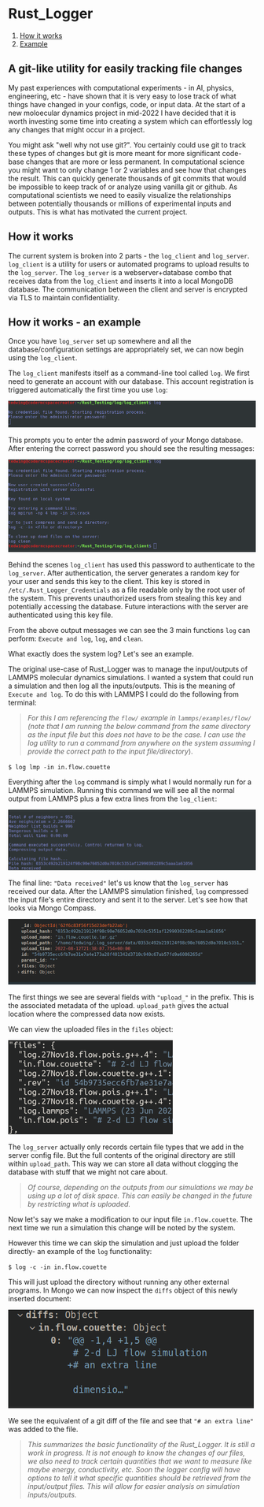# Rust_Logger 

1. [How it works](#basichowto)
2. [Example](#example)

## A git-like utility for easily tracking file changes

My past experiences with computational experiments - in AI, physics, engineering, etc - have shown that it is very easy to lose track of what things have changed in your configs, code, or input data. At the start of a new moloecular dynamics project in mid-2022 I have decided that it is worth investing some time into creating a system which can effortlessly log any changes that might occur in a project.

You might ask "well why not use git?". You certainly could use git to track these types of changes but git is more meant for more significant code-base changes that are more or less permanent. In computational science you might want to only change 1 or 2 variables and see how that changes the result. This can quickly generate thousands of git commits that would be impossible to keep track of or analyze using vanilla git or github. As computational scientists we need to easily visualize the relationships between potentially thousands or millions of experimental inputs and outputs. This is what has motivated the current project.

## How it works <a name="basichowto"></a>
The current system is broken into 2 parts - the `log_client` and `log_server`. `log_client` is a utility for users or automated programs to upload results to the `log_server`. The `log_server` is a webserver+database combo that receives data from the `log_client` and inserts it into a local MongoDB database. The communication between the client and server is encrypted via TLS to maintain confidentiality.

## How it works - an example <a name="example"></a>
Once you have `log_server` set up somewhere and all the database/configuration settings are appropriately set, we can now begin using the `log_client`. 

The `log_client` manifests itself as a command-line tool called `log`. We first need to generate an account with our database. This account registration is triggered automatically the first time you use `log`:

![Alt text](imgs/registration.png)

This prompts you to enter the admin password of your Mongo database. After entering the correct password you should see the resulting messages:

![Alt text](imgs/registration_result.png)

Behind the scenes `log_client` has used this password to authenticate to the `log_server`. After authentication, the server generates a random key for your user and sends this key to the client. This key is stored in `/etc/.Rust_Logger_Credentials` as a file readable only by the root user of the system. This prevents unauthorized users from stealing this key and potentially accessing the database. Future interactions with the server are authenticated using this key file.

From the above output messages we can see the 3 main functions `log` can perform: `Execute and log`, `log`, and `clean`.

What exactly does the system log? Let's see an example. 

The original use-case of Rust_Logger was to manage the input/outputs of LAMMPS molecular dynamics simulations. I wanted a system that could run a simulation and then log all the inputs/outputs. This is the meaning of `Execute and log`. To do this with LAMMPS I could do the following from terminal:

>*For this I am referencing the `flow/` example in `lammps/examples/flow/` (note that I am running the below command from the same directory as the input file but this does not have to be the case. I can use the log utility to run a command from anywhere on the system assuming I provide the correct path to the input file/directory*).

`$ log lmp -in in.flow.couette`

Everything after the `log` command is simply what I would normally run for a LAMMPS simulation. Running this command we will see all the normal output from LAMMPS plus a few extra lines from the `log_client`:

![Alt text](imgs/command_output_example.png)

The final line: `"Data received"` let's us know that the `log_server` has received our data. After the LAMMPS simulation finished, `log` compressed the input file's entire directory and sent it to the server. Let's see how that looks via Mongo Compass. 

![Alt text](imgs/upload_example.png)

The first things we see are several fields with `"upload_"` in the prefix. This is the associated metadata of the upload. `upload_path` gives the actual location where the compressed data now exists.

We can view the uploaded files in the `files` object:

![Alt text](imgs/uploaded_files.png)

The `log_server` actually only records certain file types that we add in the server config file. But the full contents of the original directory are still within `upload_path`. This way we can store all data without clogging the database with stuff that we might not care about.

>*Of course, depending on the outputs from our simulations we may be using up a lot of disk space. This can easily be changed in the future by restricting what is uploaded.*

Now let's say we make a modification to our input file `in.flow.couette`. The next time we run a simulation this change will be noted by the system.

However this time we can skip the simulation and just upload the folder directly- an example of the `log` functionality:

`$ log -c -in in.flow.couette`

This will just upload the directory without running any other external programs. In Mongo we can now inspect the `diffs` object of this newly inserted document:

![Alt text](imgs/diff_example.png)

We see the equivalent of a git diff of the file and see that `"# an extra line"` was added to the file.

>*This summarizes the basic functionality of the Rust_Logger. It is still a work in progress. It is not enough to know the changes of our files, we also need to track certain quantities that we want to measure like maybe energy, conductivity, etc. Soon the logger config will have options to tell it what specific quantities should be retrieved from the input/output files. This will allow for easier analysis on simulation inputs/outputs.*
